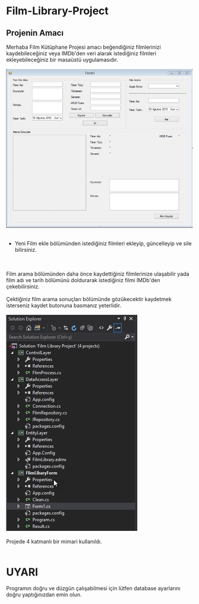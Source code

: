 # Film-Library-Project
## Projenin Amacı

Merhaba Film Kütüphane Projesi amacı beğendiğiniz filmlerinizi kaydebileceğiniz veya IMDb'den veri alarak istediğiniz filmleri ekleyebileceğiniz bir masaüstü uygulamasıdır. <br/><br/>
![Uygulamanın ana form resmi](https://github.com/GurhanGdk/Film-Library-Project/blob/master/Project%20Pictures/Form1.png)
<br/><br/>
<ul>
  <li>Yeni Film ekle bölümünden istediğiniz filmleri ekleyip, güncelleyip ve sile bilirsiniz.</li>
</ul>

 <br/><br/>
Film arama bölümünden daha önce kaydettiğiniz filmlerinize ulaşabilir yada film adı ve tarih bölümünü doldurarak istediğiniz filmi IMDb'den çekebilirsiniz.<br/><br/>
Çektiğiniz film arama sonuçları bölümünde gözükecektir kaydetmek isterseniz kaydet butonuna basmanız yeterlidir.<br/><br/>
![Uygulamada kullanılan katmanlı mimari](https://github.com/GurhanGdk/Film-Library-Project/blob/master/Project%20Pictures/SolutionExplorer.png)
<br/><br/>
Projede 4 katmanlı bir mimari kullanıldı.
<br/><br/>
# UYARI
Programın doğru ve düzgün çalışabilmesi için lütfen database ayarlarını doğru yaptığınızdan emin olun.
